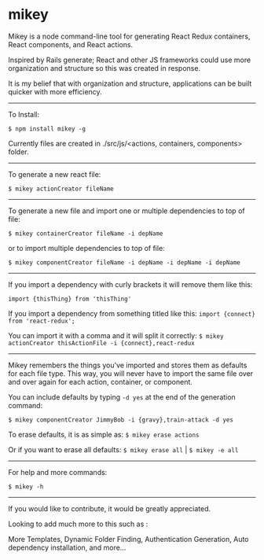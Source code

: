 # mikey
Mikey is a node command-line tool for generating React Redux containers, React components, and React actions.

Inspired by Rails generate; React and other JS frameworks could use more organization and structure so this was created in response.

It is my belief that with organization and structure, applications can be built quicker with more efficiency.
___
To Install:

```$ npm install mikey -g```

Currently files are created in ./src/js/<actions, containers, components> folder.
___
To generate a new react file:

```$ mikey actionCreator fileName```  
___
To generate a new file and import one or multiple dependencies to top of file:

```$ mikey containerCreator fileName -i depName```  

or to import multiple dependencies to top of file:

```$ mikey componentCreator fileName -i depName -i depName -i depName```
___
If you import a dependency with curly brackets it will remove them like this:

```import {thisThing} from 'thisThing'```

If you import a dependency from something titled like this: ```import {connect} from 'react-redux';```

You can import it with a comma and it will split it correctly: ```$ mikey actionCreator thisActionFile -i {connect},react-redux```
___
Mikey remembers the things you've imported and stores them as defaults for each file type. This way, you will never have to import the same file over and over again for each action, container, or component.

You can include defaults by typing ```-d yes``` at the end of the generation command:

```$ mikey componentCreator JimmyBob -i {gravy},train-attack -d yes```

To erase defaults, it is as simple as: ```$ mikey erase actions```

Or if you want to erase all defaults: ```$ mikey erase all``` | ```$ mikey -e all```

___
For help and more commands:

```$ mikey -h```
___
If you would like to contribute, it would be greatly appreciated.

Looking to add much more to this such as :

More Templates, Dynamic Folder Finding, Authentication Generation, Auto dependency installation, and more...
